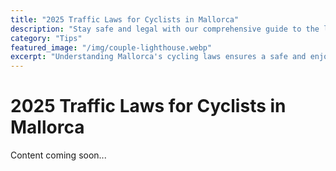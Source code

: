 ```yaml
---
title: "2025 Traffic Laws for Cyclists in Mallorca"
description: "Stay safe and legal with our comprehensive guide to the latest cycling regulations and traffic laws in Mallorca for 2025."
category: "Tips"
featured_image: "/img/couple-lighthouse.webp"
excerpt: "Understanding Mallorca's cycling laws ensures a safe and enjoyable ride. Learn about group riding rules, helmet requirements, road positioning, and the latest 2025 regulations affecting cyclists."
---
```


# 2025 Traffic Laws for Cyclists in Mallorca

Content coming soon...
